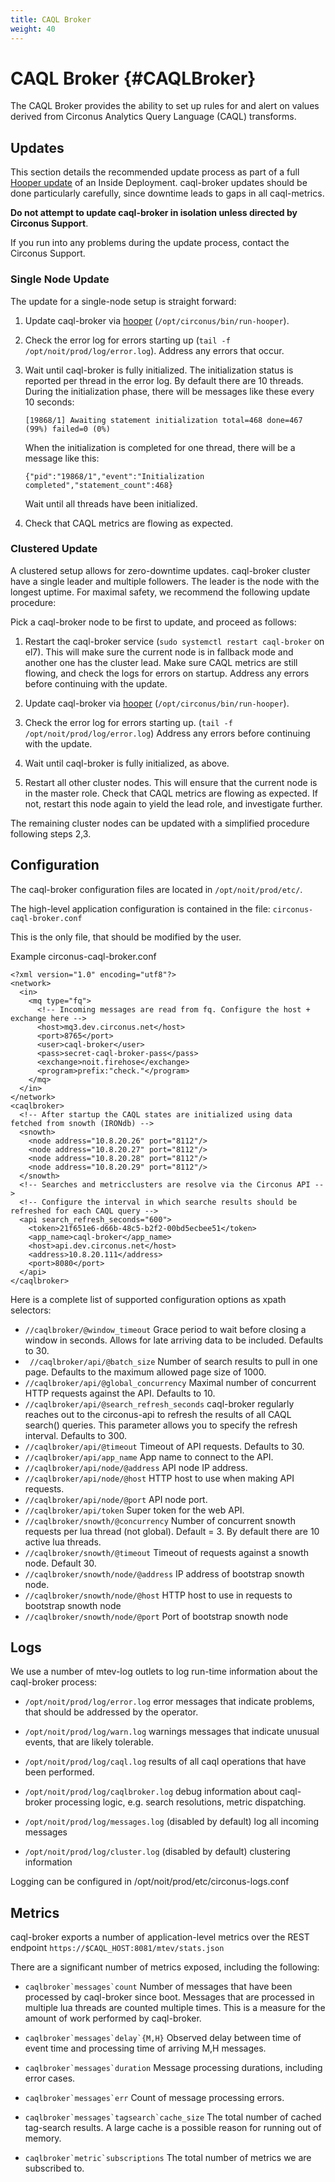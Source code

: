 ```yaml
---
title: CAQL Broker
weight: 40
---
```


# CAQL Broker {#CAQLBroker}

The CAQL Broker provides the ability to set up rules for and alert on values derived from Circonus Analytics Query Language (CAQL) transforms.

## Updates

This section details the recommended update process as part of a full [Hooper update](../HooperUpdates) of an Inside Deployment.
caql-broker updates should be done particularly carefully, since downtime leads to gaps in all caql-metrics.

**Do not attempt to update caql-broker in isolation unless directed by Circonus Support**.

If you run into any problems during the update process, contact the Circonus Support.

### Single Node Update

The update for a single-node setup is straight forward:

1. Update caql-broker via [hooper](../HooperUpdates) (`/opt/circonus/bin/run-hooper`).

1. Check the error log for errors starting up (`tail -f /opt/noit/prod/log/error.log`).
   Address any errors that occur.

1. Wait until caql-broker is fully initialized.
   The initialization status is reported per thread in the error log.
   By default there are 10 threads.
   During the initialization phase, there will be messages like these every 10 seconds:
   ```
   [19868/1] Awaiting statement initialization total=468 done=467 (99%) failed=0 (0%)
   ```
   When the initialization is completed for one thread, there will be a message like this:
   ```
   {"pid":"19868/1","event":"Initialization completed","statement_count":468}
   ```
   Wait until all threads have been initialized.

1. Check that CAQL metrics are flowing as expected.

### Clustered Update

A clustered setup allows for zero-downtime updates.
caql-broker cluster have a single leader and multiple followers.
The leader is the node with the longest uptime.
For maximal safety, we recommend the following update procedure:

Pick a caql-broker node to be first to update, and proceed as follows:

1. Restart the caql-broker service (`sudo systemctl restart caql-broker` on el7).
   This will make sure the current node is in fallback mode and another one has the cluster lead.
   Make sure CAQL metrics are still flowing, and check the logs for errors on startup.
   Address any errors before continuing with the update.

1. Update caql-broker via [hooper](../HooperUpdates) (`/opt/circonus/bin/run-hooper`).

1. Check the error log for errors starting up. (`tail -f /opt/noit/prod/log/error.log`)
   Address any errors before continuing with the update.

1. Wait until caql-broker is fully initialized, as above.

1. Restart all other cluster nodes. This will ensure that the current node is in the master role.
   Check that CAQL metrics are flowing as expected.
   If not, restart this node again to yield the lead role, and investigate further.

The remaining cluster nodes can be updated with a simplified procedure following steps 2,3.

## Configuration

The caql-broker configuration files are located in `/opt/noit/prod/etc/`.

The high-level application configuration is contained in the file: `circonus-caql-broker.conf`

This is the only file, that should be modified by the user.

Example circonus-caql-broker.conf

```
<?xml version="1.0" encoding="utf8"?>
<network>
  <in>
    <mq type="fq">
      <!-- Incoming messages are read from fq. Configure the host + exchange here -->
      <host>mq3.dev.circonus.net</host>
      <port>8765</port>
      <user>caql-broker</user>
      <pass>secret-caql-broker-pass</pass>
      <exchange>noit.firehose</exchange>
      <program>prefix:"check."</program>
    </mq>
  </in>
</network>
<caqlbroker>
  <!-- After startup the CAQL states are initialized using data fetched from snowth (IRONdb) -->
  <snowth>
    <node address="10.8.20.26" port="8112"/>
    <node address="10.8.20.27" port="8112"/>
    <node address="10.8.20.28" port="8112"/>
    <node address="10.8.20.29" port="8112"/>
  </snowth>
  <!-- Searches and metricclusters are resolve via the Circonus API -->
  <!-- Configure the interval in which searche results should be refreshed for each CAQL query -->
  <api search_refresh_seconds="600">
    <token>21f651e6-d66b-48c5-b2f2-00bd5ecbee51</token>
    <app_name>caql-broker</app_name>
    <host>api.dev.circonus.net</host>
    <address>10.8.20.111</address>
    <port>8080</port>
  </api>
</caqlbroker>
```

Here is a complete list of supported configuration options as xpath selectors:

*  ```//caqlbroker/@window_timeout```
  Grace period to wait before closing a window in seconds. Allows for late arriving data to be included.
  Defaults to 30.
*  ``` //caqlbroker/api/@batch_size```
  Number of search results to pull in one page. Defaults to the maximum allowed page size of 1000.
*  ```//caqlbroker/api/@global_concurrency```
  Maximal number of concurrent HTTP requests against the API.
  Defaults to 10.
*  ```//caqlbroker/api/@search_refresh_seconds```
  caql-broker regularly reaches out to the circonus-api to refresh the results of all CAQL search() queries.
  This parameter allows you to specify the refresh interval.
  Defaults to 300.
*  ```//caqlbroker/api/@timeout```
  Timeout of API requests. Defaults to 30.
*  ```//caqlbroker/api/app_name```
  App name to connect to the API.
*  ```//caqlbroker/api/node/@address```
  API node IP address.
*  ```//caqlbroker/api/node/@host```
  HTTP host to use when making API requests.
*  ```//caqlbroker/api/node/@port```
  API node port.
*  ```//caqlbroker/api/token```
  Super token for the web API.
*  ```//caqlbroker/snowth/@concurrency```
  Number of concurrent snowth requests per lua thread (not global). Default = 3.
  By default there are 10 active lua threads.
*  ```//caqlbroker/snowth/@timeout```
  Timeout of requests against a snowth node. Default 30.
*  ```//caqlbroker/snowth/node/@address```
  IP address of bootstrap snowth node.
*  ```//caqlbroker/snowth/node/@host```
  HTTP host to use in requests to bootstrap snowth node
*  ```//caqlbroker/snowth/node/@port```
  Port of bootstrap snowth node

## Logs

We use a number of mtev-log outlets to log run-time information about the caql-broker process:

* `/opt/noit/prod/log/error.log` error messages that indicate problems,
  that should be addressed by the operator.

* `/opt/noit/prod/log/warn.log` warnings messages that indicate unusual events, that are likely tolerable.

* `/opt/noit/prod/log/caql.log` results of all caql operations that have been performed.

* `/opt/noit/prod/log/caqlbroker.log` debug information about caql-broker processing logic,
  e.g. search resolutions, metric dispatching.

* `/opt/noit/prod/log/messages.log` (disabled by default) log all incoming messages

* `/opt/noit/prod/log/cluster.log` (disabled by default) clustering information

Logging can be configured in /opt/noit/prod/etc/circonus-logs.conf

## Metrics

caql-broker exports a number of application-level metrics over the REST endpoint `https://$CAQL_HOST:8081/mtev/stats.json`

There are a significant number of metrics exposed, including the following:

*  ```caqlbroker`messages`count```
  Number of messages that have been processed by caql-broker since boot.
  Messages that are processed in multiple lua threads are counted multiple times.
  This is a measure for the amount of work performed by caql-broker.

*  ```caqlbroker`messages`delay`{M,H}```
  Observed delay between time of event time and processing time of arriving M,H messages.

*  ```caqlbroker`messages`duration```
  Message processing durations, including error cases.

*  ```caqlbroker`messages`err```
  Count of message processing errors.

*  ```caqlbroker`messages`tagsearch`cache_size```
  The total number of cached tag-search results.
  A large cache is a possible reason for running out of memory.

*  ```caqlbroker`metric`subscriptions```
  The total number of metrics we are subscribed to.
